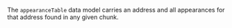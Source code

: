 The `appearanceTable` data model carries an address and all appearances for that address found in any given chunk.
